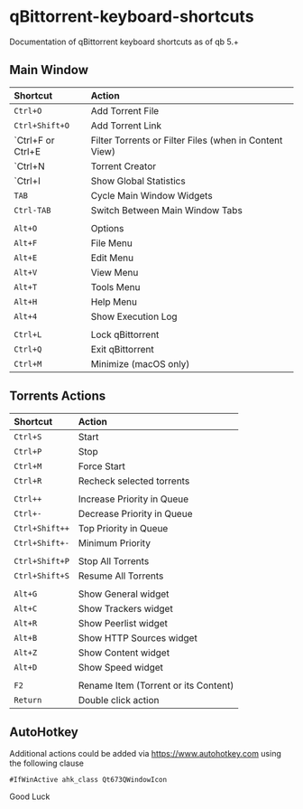 # qBittorrent-keyboard-shortcuts
Documentation of qBittorrent keyboard shortcuts as of qb 5.+

## Main Window

| Shortcut | Action |
| :--- | :--- |
| `Ctrl+O` | Add Torrent File
| `Ctrl+Shift+O` | Add Torrent Link
| `Ctrl+F or Ctrl+E | Filter Torrents or Filter Files (when in Content View)
| `Ctrl+N | Torrent Creator
| `Ctrl+I | Show Global Statistics
| `TAB` | Cycle Main Window Widgets
| `Ctrl-TAB` | Switch Between Main Window Tabs
| |
| `Alt+O` | Options
| `Alt+F` | File Menu
| `Alt+E` | Edit Menu
| `Alt+V` | View Menu
| `Alt+T` | Tools Menu
| `Alt+H` | Help Menu
| `Alt+4` | Show Execution Log
| |
| `Ctrl+L` | Lock qBittorrent
| `Ctrl+Q` | Exit qBittorrent
| `Ctrl+M` | Minimize (macOS only)

## Torrents Actions

| Shortcut | Action |
| :--- | :--- |
| `Ctrl+S` | Start
| `Ctrl+P` | Stop
| `Ctrl+M` | Force Start
| `Ctrl+R` | Recheck selected torrents
| |
| `Ctrl++` | Increase Priority in Queue
| `Ctrl+-` | Decrease Priority in Queue
| `Ctrl+Shift++` | Top Priority in Queue
| `Ctrl+Shift+-` | Minimum Priority
| |
| `Ctrl+Shift+P` | Stop All Torrents
| `Ctrl+Shift+S` | Resume All Torrents
| |
| `Alt+G` | Show General widget
| `Alt+C` | Show Trackers widget
| `Alt+R` | Show Peerlist widget
| `Alt+B` | Show HTTP Sources widget
| `Alt+Z` | Show Content widget
| `Alt+D` | Show Speed widget
| | 
| `F2` | Rename Item (Torrent or its Content)
| `Return` | Double click action

## AutoHotkey
Additional actions could be added via https://www.autohotkey.com using the following clause

`#IfWinActive ahk_class Qt673QWindowIcon`

Good Luck

